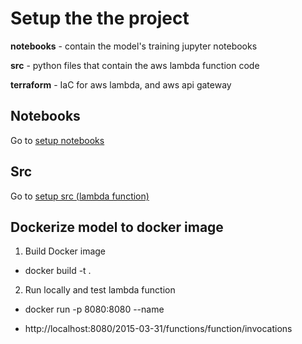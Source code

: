 # Setup the the project

**notebooks** - contain the model's training jupyter notebooks

**src** - python files that contain the aws lambda function code

**terraform** - IaC for aws lambda, and aws api gateway

## Notebooks

Go to [setup notebooks](https://github.com/tomasndlate/experiment-ai.models/blob/main/notebooks/setup.md)

## Src

Go to [setup src (lambda function)](https://github.com/tomasndlate/experiment-ai.models/blob/main/src/setup.md)

## Dockerize model to docker image

1. Build Docker image

- docker build -t <docker-image-name> .

2. Run locally and test lambda function

- docker run -p 8080:8080 --name <container-name> <docker-image-name>

- http://localhost:8080/2015-03-31/functions/function/invocations
